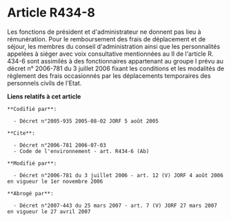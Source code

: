 # Article R434-8

Les fonctions de président et d'administrateur ne donnent pas lieu à rémunération. Pour le remboursement des frais de
déplacement et de séjour, les membres du conseil d'administration ainsi que les personnalités appelées à siéger avec voix
consultative mentionnées au II de l'article R. 434-6 sont assimilés à des fonctionnaires appartenant au groupe I prévu au
décret n° 2006-781 du 3 juillet 2006 fixant les conditions et les modalités de règlement des frais occasionnés par les
déplacements temporaires des personnels civils de l'Etat.

**Liens relatifs à cet article**

	**Codifié par**:

	  - Décret n°2005-935 2005-08-02 JORF 5 août 2005

	**Cite**:

	  - Décret n°2006-781 2006-07-03
	  - Code de l'environnement - art. R434-6 (Ab)

	**Modifié par**:

	  - Décret n°2006-781 du 3 juillet 2006 - art. 12 (V) JORF 4 août 2006 en vigueur le 1er novembre 2006

	**Abrogé par**:

	  - Décret n°2007-443 du 25 mars 2007 - art. 7 (V) JORF 27 mars 2007 en vigueur le 27 avril 2007

